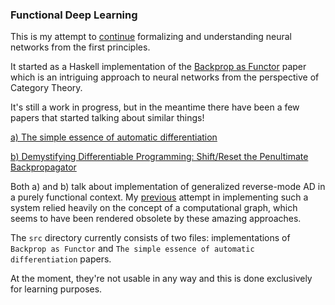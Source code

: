 ### Functional Deep Learning

This is my attempt to [continue](https://github.com/bgavran/autodiff) formalizing and understanding neural networks from the first principles.

It started as a Haskell implementation of the [Backprop as Functor](https://arxiv.org/abs/1711.10455) paper which is an intriguing approach to neural networks from the perspective of Category Theory.

It's still a work in progress, but in the meantime there have been a few papers that started talking about similar things!

[a) The simple essence of automatic differentiation](http://conal.net/papers/essence-of-ad/)

[b) Demystifying Differentiable Programming: Shift/Reset the Penultimate Backpropagator](https://arxiv.org/abs/1803.10228)

Both a) and b) talk about implementation of generalized reverse-mode AD in a purely functional context.
My [previous](https://github.com/bgavran/autodiff) attempt in implementing such a system relied heavily on the concept of a computational graph, which seems to have been rendered obsolete by these amazing approaches.

The `src` directory currently consists of two files: implementations of `Backprop as Functor` and `The simple essence of automatic differentiation` papers.

At the moment, they're not usable in any way and this is done exclusively for learning purposes.
